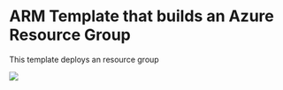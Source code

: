 # ARM Template that builds an Azure Resource Group

This template deploys an resource group

<a href="https://portal.azure.com/#create/Microsoft.Template/uri/https%3A%2F%2Fraw.githubusercontent.com%2Foliviomoura%2Fazure%2Fmain%2Fcreate-rg.json" target="_blank">
<img src="https://aka.ms/deploytoazurebutton"/>
</a>
